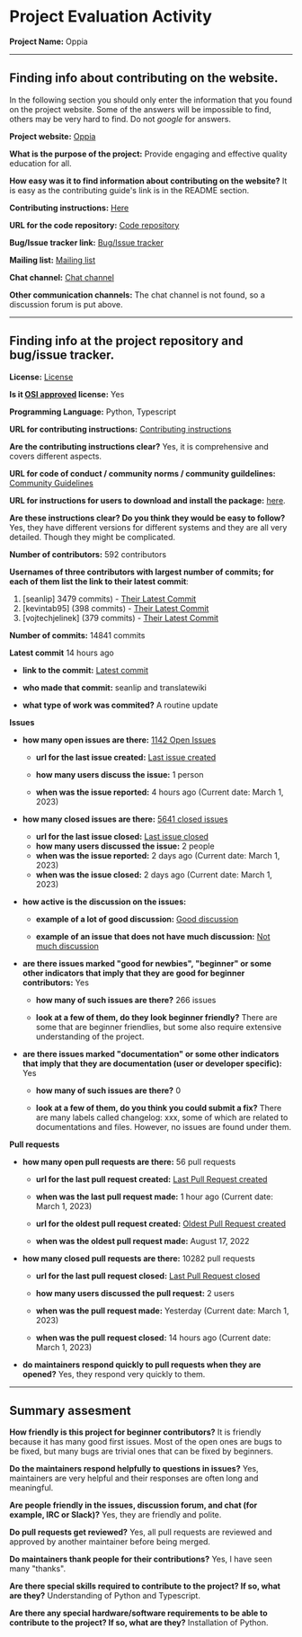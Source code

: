# Project Evaluation Activity



__Project Name:__ Oppia


---

## Finding info about contributing on the website.

In the following section you should only enter the information that you
found on the project website. Some of the answers will be impossible to find, others
may be very hard to find. Do not _google_ for answers.

__Project website:__ [Oppia](https://www.oppia.org/)


__What is the purpose of the project:__ Provide engaging and effective quality education for all.


__How easy was it to find information about contributing on the website?__ It is easy as the contributing guide's link is in the README section.


__Contributing instructions:__ [Here](https://github.com/oppia/oppia/wiki/Contributing-code-to-Oppia#setting-things-up) 

__URL for the code repository:__ [Code repository](https://github.com/oppia/oppia)

__Bug/Issue tracker link:__ [Bug/Issue tracker](https://github.com/oppia/oppia/issues)

__Mailing list:__ [Mailing list](https://groups.google.com/g/oppia-dev?pli=1)

__Chat channel:__ [Chat channel](https://github.com/oppia/oppia/discussions)

__Other communication channels:__ The chat channel is not found, so a discussion forum is put above.


---

## Finding info at the project repository and bug/issue tracker.

__License:__ [License](https://github.com/oppia/oppia/blob/develop/LICENSE)

__Is it [OSI approved](https://opensource.org/licenses/alphabetical) license:__ Yes

__Programming Language:__ Python, Typescript

__URL for contributing instructions:__ [Contributing instructions](https://github.com/oppia/oppia/wiki/Contributing-code-to-Oppia#setting-things-up)

__Are the contributing instructions clear?__ Yes, it is comprehensive and covers different aspects.


__URL for code of conduct / community norms / community guildelines:__ [Community Guidelines](https://github.com/oppia/oppia/blob/develop/.github/CODE_OF_CONDUCT.md)

__URL for instructions for users to download and install the package:__ [here](https://github.com/oppia/oppia/wiki/Installing-Oppia). 


__Are these instructions clear? Do you think they would be easy to follow?__ Yes, they have different versions for different systems and they are all very detailed. Though they might be complicated.


__Number of contributors:__ 592 contributors


__Usernames of three contributors with largest number of commits; for
each of them list the link to their latest commit__:

1. [seanlip] 3479 commits) - [Their Latest Commit](https://github.com/oppia/oppia/commit/af888aa88d947dfe07e8c2e1264606ef14411ccf)
2. [kevintab95] (398 commits) - [Their Latest Commit](https://github.com/oppia/oppia/commit/3a63191aa8e2086d6312720e31e0d7fd6b6c4459)
3. [vojtechjelinek] (379 commits) - [Their Latest Commit](https://github.com/oppia/oppia/commit/aa8dce1e6fe9e5aa5f437181d7edc1b9b1b4fc88)


__Number of commits:__ 14841 commits

__Latest commit__ 14 hours ago 

- __link to the commit:__ [Latest commit](https://github.com/oppia/oppia/commit/af888aa88d947dfe07e8c2e1264606ef14411ccf)

- __who made that commit:__ seanlip and translatewiki

- __what type of work was commited?__ A routine update


__Issues__

- __how many open issues are there:__ [1142 Open Issues](https://github.com/oppia/oppia/issues)

    - __url for the last issue created:__ [Last issue created](https://github.com/oppia/oppia/issues/17535)

    - __how many users discuss the issue:__ 1 person
    
    - __when was the issue reported:__ 4 hours ago (Current date: March 1, 2023)
    

- __how many closed issues are there:__ [5641 closed issues](https://github.com/oppia/oppia/issues?q=is%3Aissue+is%3Aclosed)
    - __url for the last issue closed:__ [Last issue closed](https://github.com/oppia/oppia/issues/17505)
    - __how many users discussed the issue:__ 2 people
    - __when was the issue reported:__ 2 days ago (Current date: March 1, 2023)
    - __when was the issue closed:__ 2 days ago (Current date: March 1, 2023)

- __how active is the discussion on the issues:__ 

    - __example of a lot of good discussion:__ [Good discussion](https://github.com/oppia/oppia/issues/17499)
    
    - __example of an issue that does not have much discussion:__ [Not much discussion](https://github.com/oppia/oppia/issues/17503)



- __are there issues marked "good for newbies", "beginner" or some other indicators that imply that they are good for beginner contributors:__ Yes

    - __how many of such issues are there?__ 266 issues
    
    - __look at a few of them, do they look beginner friendly?__ There are some that are beginner friendlies, but some also require extensive understanding of the project.



- __are there issues marked "documentation" or some other indicators that imply that they are documentation (user or developer specific):__ Yes

    - __how many of such issues are there?__ 0
    
    - __look at a few of them, do you think you could submit a fix?__ There are many labels called changelog: xxx, some of which are related to documentations and files. However, no issues are found under them.



__Pull requests__

- __how many open pull requests are there:__ 56 pull requests

    - __url for the last pull request created:__ [Last Pull Request created](https://github.com/oppia/oppia/pull/17536)
    
    - __when was the last pull request made:__ 1 hour ago (Current date: March 1, 2023)

    - __url for the oldest pull request created:__ [Oldest Pull Request created](https://github.com/oppia/oppia/pull/15910)
    
    - __when was the oldest pull request made:__ August 17, 2022

- __how many closed pull requests are there:__ 10282 pull requests

    - __url for the last pull request closed:__ [Last Pull Request closed](https://github.com/oppia/oppia/pull/17515)
    
    - __how many users discussed the pull request:__ 2 users
    
    - __when was the pull request made:__  Yesterday (Current date: March 1, 2023)
    
    - __when was the pull request closed:__ 14 hours ago (Current date: March 1, 2023)
    

- __do maintainers respond quickly to pull requests when they are opened?__ Yes, they respond very quickly to them.





---


## Summary assesment
__How friendly is this project for beginner contributors?__ It is friendly because it has many good first issues. Most of the open ones are bugs to be fixed, but many bugs are trivial ones that can be fixed by beginners.




__Do the maintainers respond helpfully to questions in issues?__ Yes, maintainers are very helpful and their responses are often long and meaningful.



__Are people friendly in the issues, discussion forum, and chat (for example, IRC or Slack)?__ Yes, they are friendly and polite.




__Do pull requests get reviewed?__ Yes, all pull requests are reviewed and approved by another maintainer before being merged.



__Do maintainers thank people for their contributions?__ Yes, I have seen many "thanks".



__Are there special skills required to contribute to the project? If so, what are they?__ Understanding of Python and Typescript.



__Are there any special hardware/software requirements to be able to contribute to the project? If so, what are they?__ Installation of Python.

